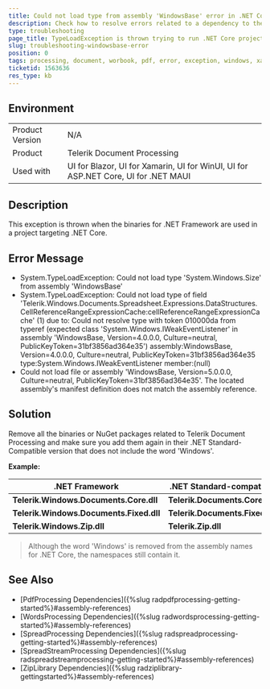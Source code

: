 ```yaml
---
title: Could not load type from assembly 'WindowsBase' error in .NET Core project
description: Check how to resolve errors related to a dependency to the WindowsBase assembly when running project with Telerik Document Processing.
type: troubleshooting
page_title: TypeLoadException is thrown trying to run .NET Core project with Telerik Document Processing
slug: troubleshooting-windowsbase-error
position: 0
tags: processing, document, worbook, pdf, error, exception, windows, xamarin, blazor, maui, .net core, net5, net6
ticketid: 1563636
res_type: kb
---
```


## Environment
<table>
	<tbody>
		<tr>
			<td>Product Version</td>
			<td>N/A</td>
		</tr>
		<tr>
			<td>Product</td>
			<td>Telerik Document Processing</td>
		</tr>
		<tr>
			<td>Used with</td>
			<td>UI for Blazor, UI for Xamarin, UI for WinUI, UI for ASP.NET Core, UI for .NET MAUI</td>
		</tr>
	</tbody>
</table>


## Description

This exception is thrown when the binaries for .NET Framework are used in a project targeting .NET Core.

## Error Message

- System.TypeLoadException: Could not load type 'System.Windows.Size' from assembly 'WindowsBase'
- System.TypeLoadException: Could not load type of field 'Telerik.Windows.Documents.Spreadsheet.Expressions.DataStructures.CellReferenceRangeExpressionCache:cellReferenceRangeExpressionCache' (1) due to: Could not resolve type with token 010000da from typeref (expected class 'System.Windows.IWeakEventListener' in assembly 'WindowsBase, Version=4.0.0.0, Culture=neutral, PublicKeyToken=31bf3856ad364e35') assembly:WindowsBase, Version=4.0.0.0, Culture=neutral, PublicKeyToken=31bf3856ad364e35 type:System.Windows.IWeakEventListener member:(null)
- Could not load file or assembly 'WindowsBase, Version=5.0.0.0, Culture=neutral, PublicKeyToken=31bf3856ad364e35'. The located assembly's manifest definition does not match the assembly reference. 


## Solution

Remove all the binaries or NuGet packages related to Telerik Document Processing and make sure you add them again in their .NET Standard-Compatible version that does not include the word 'Windows'.

**Example:**

<table>
<thead>
	<tr>
		<th>.NET Framework </th>
		<th>.NET Standard-compatible</th>
	</tr>
</thead>
<tbody>
	<tr>
		<td><b>Telerik.Windows.Documents.Core.dll</b></td>
		<td><b>Telerik.Documents.Core.dll</b></td>
	</tr>
	<tr>
	    <td><b>Telerik.Windows.Documents.Fixed.dll</b></td>
		<td><b>Telerik.Documents.Fixed.dll</b></td>
	</tr>
	<tr>
	    <td><b>Telerik.Windows.Zip.dll</b></td>
		<td><b>Telerik.Zip.dll</b></td>
	</tr>
</tbody>
</table>

>Although the word 'Windows' is removed from the assembly names for .NET Core, the namespaces still contain it.

## See Also

- [PdfProcessing Dependencies]({%slug radpdfprocessing-getting-started%}#assembly-references)
- [WordsProcessing Dependencies]({%slug radwordsprocessing-getting-started%}#assembly-references)
- [SpreadProcessing Dependencies]({%slug radspreadprocessing-getting-started%}#assembly-references)
- [SpreadStreamProcessing Dependencies]({%slug radspreadstreamprocessing-getting-started%}#assembly-references)
- [ZipLibrary Dependencies]({%slug radziplibrary-gettingstarted%}#assembly-references)

